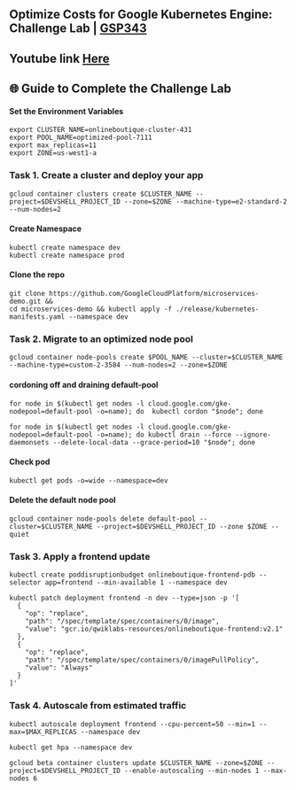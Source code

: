 ## Optimize Costs for Google Kubernetes Engine: Challenge Lab | [GSP343](https://www.cloudskillsboost.google/focuses/16327?parent=catalog)

## Youtube link [Here]()

## 🌐 **Guide to Complete the Challenge Lab**

#### Set the Environment Variables ####
```
export CLUSTER_NAME=onlineboutique-cluster-431
export POOL_NAME=optimized-pool-7111
export max_replicas=11
export ZONE=us-west1-a
```
### Task 1. Create a cluster and deploy your app ###
```
gcloud container clusters create $CLUSTER_NAME --project=$DEVSHELL_PROJECT_ID --zone=$ZONE --machine-type=e2-standard-2 --num-nodes=2
```
#### Create Namespace ####
```
kubectl create namespace dev
kubectl create namespace prod
```
#### Clone the repo ####
```
git clone https://github.com/GoogleCloudPlatform/microservices-demo.git &&
cd microservices-demo && kubectl apply -f ./release/kubernetes-manifests.yaml --namespace dev
```

### Task 2. Migrate to an optimized node pool ###
```
gcloud container node-pools create $POOL_NAME --cluster=$CLUSTER_NAME --machine-type=custom-2-3584 --num-nodes=2 --zone=$ZONE
```

#### cordoning off and draining default-pool ####
```
for node in $(kubectl get nodes -l cloud.google.com/gke-nodepool=default-pool -o=name); do  kubectl cordon "$node"; done
```
```
for node in $(kubectl get nodes -l cloud.google.com/gke-nodepool=default-pool -o=name); do kubectl drain --force --ignore-daemonsets --delete-local-data --grace-period=10 "$node"; done
```
#### Check pod ####
```
kubectl get pods -o=wide --namespace=dev
```
#### Delete the default node pool ####
```
gcloud container node-pools delete default-pool --cluster=$CLUSTER_NAME --project=$DEVSHELL_PROJECT_ID --zone $ZONE --quiet
```

### Task 3. Apply a frontend update ###
```
kubectl create poddisruptionbudget onlineboutique-frontend-pdb --selector app=frontend --min-available 1 --namespace dev
```
```
kubectl patch deployment frontend -n dev --type=json -p '[
  {
    "op": "replace",
    "path": "/spec/template/spec/containers/0/image",
    "value": "gcr.io/qwiklabs-resources/onlineboutique-frontend:v2.1"
  },
  {
    "op": "replace",
    "path": "/spec/template/spec/containers/0/imagePullPolicy",
    "value": "Always"
  }
]'

```
### Task 4. Autoscale from estimated traffic ###
```
kubectl autoscale deployment frontend --cpu-percent=50 --min=1 --max=$MAX_REPLICAS --namespace dev
```
```
kubectl get hpa --namespace dev
```
```
gcloud beta container clusters update $CLUSTER_NAME --zone=$ZONE --project=$DEVSHELL_PROJECT_ID --enable-autoscaling --min-nodes 1 --max-nodes 6
```
